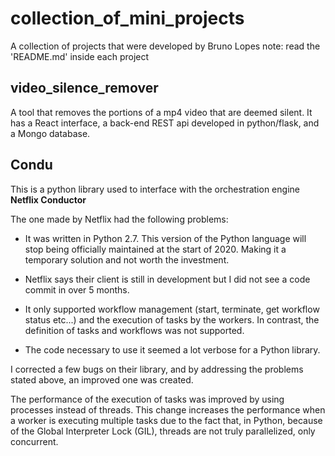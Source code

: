 # collection_of_mini_projects
A collection of projects that were developed by Bruno Lopes
note: read the 'README.md' inside each project

##	 video_silence_remover
A tool that removes the portions of a mp4 video that are deemed silent.
It has a React interface, a back-end REST api developed in python/flask, and a Mongo database.

## Condu
This is a python library used to interface with the orchestration engine **Netflix Conductor**

The one made by Netflix had the following problems:
              
* It was written in Python 2.7.
 This version of the Python language will stop being officially maintained at the start of 2020.
  Making it a temporary solution and not worth the investment.
  
* Netflix says their client is still in development but I did not see a code commit in over 5 months.

* It only supported workflow management (start, terminate, get workflow status etc...)
 and the execution of tasks by the workers. 
 In contrast, the definition of tasks and workflows was not supported.

* The code necessary to use it seemed a lot verbose for a Python library.

I corrected a few bugs on their library, and by addressing the problems stated above, an improved one was created.

The performance of the execution of tasks was improved by using processes instead of threads.
This change increases the performance when a worker is executing multiple tasks due to the fact that,
 in Python, because of the Global Interpreter Lock (GIL), threads are not truly parallelized, only concurrent.

